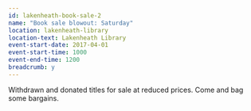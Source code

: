 ```yaml
---
id: lakenheath-book-sale-2
name: "Book sale blowout: Saturday"
location: lakenheath-library
location-text: Lakenheath Library
event-start-date: 2017-04-01
event-start-time: 1000
event-end-time: 1200
breadcrumb: y
---
```


Withdrawn and donated titles for sale at reduced prices. Come and bag some bargains.
